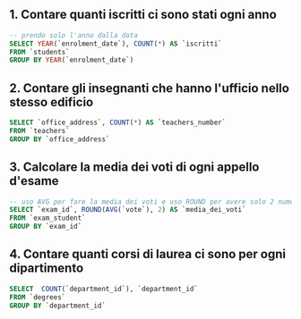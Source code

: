 ## 1. Contare quanti iscritti ci sono stati ogni anno
```sql
-- prendo solo l'anno dalla data
SELECT YEAR(`enrolment_date`), COUNT(*) AS `iscritti`
FROM `students`
GROUP BY YEAR(`enrolment_date`)
``` 

## 2. Contare gli insegnanti che hanno l'ufficio nello stesso edificio
```sql
SELECT `office_address`, COUNT(*) AS `teachers_number`
FROM `teachers`
GROUP BY `office_address`
``` 

## 3. Calcolare la media dei voti di ogni appello d'esame
```sql
-- uso AVG per fare la media dei voti e uso ROUND per avere solo 2 numeri decimali
SELECT `exam_id`, ROUND(AVG(`vote`), 2) AS `media_dei_voti`
FROM `exam_student`
GROUP BY `exam_id`
``` 

## 4. Contare quanti corsi di laurea ci sono per ogni dipartimento
```sql
SELECT  COUNT(`department_id`), `department_id`
FROM `degrees`
GROUP BY `department_id`
```